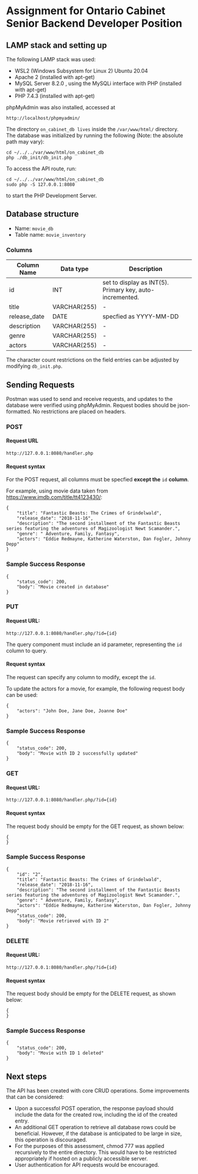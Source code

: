 # Assignment for Ontario Cabinet Senior Backend Developer Position

## LAMP stack and setting up

The following LAMP stack was used:

+ WSL2 (Windows Subsystem for Linux 2) Ubuntu 20.04
+ Apache 2 (installed with apt-get)
+ MySQL Server 8.2.0 , using the MySQLi interface with PHP (installed with apt-get)
+ PHP 7.4.3 (installed with apt-get)

phpMyAdmin was also installed, accessed at 

```
http://localhost/phpmyadmin/
```

The directory ```on_cabinet_db lives``` inside the ```/var/www/html/``` directory.  
The database was initialized by running the following (Note: the absolute path may vary):

```
cd ~/../../var/www/html/on_cabinet_db
php ./db_init/db_init.php
```

To access the API route, run:

```
cd ~/../../var/www/html/on_cabinet_db
sudo php -S 127.0.0.1:8080
```

to start the PHP Development Server.

## Database structure
+ Name: ```movie_db```
+ Table name: ```movie_inventory```

### Columns

| Column Name | Data type | Description |
|---|---|---|
| id | INT | set to display as INT(5). Primary key, auto-incremented. |
| title | VARCHAR(255) | - |
| release_date | DATE | specfied as YYYY-MM-DD |
| description | VARCHAR(255) | - |
| genre | VARCHAR(255) | - |
| actors | VARCHAR(255) | - |  

The character count restrictions on the field entries can be adjusted by modifying ```db_init.php```.

## Sending Requests 
Postman was used to send and receive requests, and updates to the database were verified using
phpMyAdmin.
Request bodies should be json-formatted. No restrictions are placed on headers.

### POST 

#### Request URL
```
http://127.0.0.1:8080/handler.php
```
#### Request syntax
For the POST request, all columns must be specfied **except the** ```id``` **column**.

For example, using movie data taken from https://www.imdb.com/title/tt4123430/:
```
{
    "title": "Fantastic Beasts: The Crimes of Grindelwald",
    "release_date": "2018-11-16",
    "description": "The second installment of the Fantastic Beasts series featuring the adventures of Magizoologist Newt Scamander.",
    "genre": " Adventure, Family, Fantasy",
    "actors": "Eddie Redmayne, Katherine Waterston, Dan Fogler, Johnny Depp"
}
```
### Sample Success Response
```
{
    "status_code": 200,
    "body": "Movie created in database"
}
```
### PUT

#### Request URL:
```
http://127.0.0.1:8080/handler.php/?id={id}
```
The query component must include an id parameter, representing the ```id``` column to query.

#### Request syntax
The request can specify any column to modify, except the ```id```.

To update the actors for a movie, for example, the following request body can be used:
```
{
    "actors": "John Doe, Jane Doe, Joanne Doe"
}
```

### Sample Success Response
```
{
    "status_code": 200,
    "body": "Movie with ID 2 successfully updated"
}
```
### GET

#### Request URL:
```
http://127.0.0.1:8080/handler.php/?id={id}
```
#### Request syntax

The request body should be empty for the GET request, as shown below:
```
{
}
```
### Sample Success Response
```
{
    "id": "2",
    "title": "Fantastic Beasts: The Crimes of Grindelwald",
    "release_date": "2018-11-16",
    "description": "The second installment of the Fantastic Beasts series featuring the adventures of Magizoologist Newt Scamander.",
    "genre": " Adventure, Family, Fantasy",
    "actors": "Eddie Redmayne, Katherine Waterston, Dan Fogler, Johnny Depp"
    "status_code": 200,
    "body": "Movie retrieved with ID 2"
}
```

### DELETE
#### Request URL:
```
http://127.0.0.1:8080/handler.php/?id={id}
```
#### Request syntax

The request body should be empty for the DELETE request, as shown below:
```
{
}
```

### Sample Success Response
```
{
    "status_code": 200,
    "body": "Movie with ID 1 deleted"
}
```
## Next steps
The API has been created with core CRUD operations. Some improvements that can be considered:

+ Upon a successfol POST operation, the response payload should include the data for the created row, including the id of the created entry.
+ An additional GET operation to retrieve all database rows could be beneficial. However, if the database is anticipated to be large in size, this operation is discouraged.
+ For the purposes of this assessment, chmod 777 was applied recursively to the entire directory. This would have to be restricted appropriately if hosted on a publicly accessible server.
+ User authentication for API requests would be encouraged.